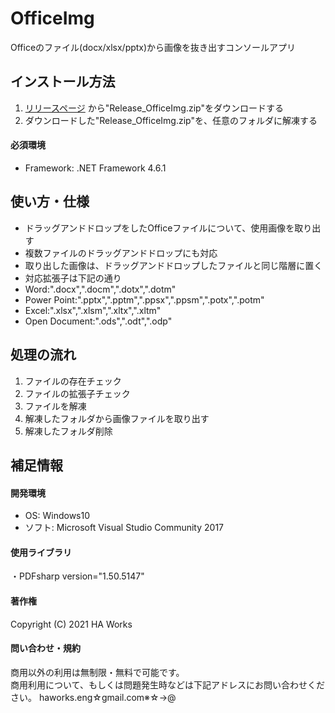 # OfficeImg
Officeのファイル(docx/xlsx/pptx)から画像を抜き出すコンソールアプリ

<h2>インストール方法</h2>
<ol type="1">
  <li><a href="https://github.com/HagiAyato/OfficeImg/releases/">リリースページ</a>
  から"Release_OfficeImg.zip"をダウンロードする</li>
  <li>ダウンロードした"Release_OfficeImg.zip"を、任意のフォルダに解凍する</li>
</ol>
<h4>必須環境</h4>
<ul>
  <li>Framework: .NET Framework 4.6.1</li>
</ul>
<h2>使い方・仕様</h2>

- ドラッグアンドドロップをしたOfficeファイルについて、使用画像を取り出す
- 複数ファイルのドラッグアンドドロップにも対応
- 取り出した画像は、ドラッグアンドドロップしたファイルと同じ階層に置く
- 対応拡張子は下記の通り
 - Word:".docx",".docm",".dotx",".dotm"
 - Power Point:".pptx",".pptm",".ppsx",".ppsm",".potx",".potm"
 - Excel:".xlsx",".xlsm",".xltx",".xltm"
 - Open Document:".ods",".odt",".odp"

<h2>処理の流れ</h2>

1. ファイルの存在チェック
1. ファイルの拡張子チェック
1. ファイルを解凍
1. 解凍したフォルダから画像ファイルを取り出す
1. 解凍したフォルダ削除

<h2>補足情報</h2>
<h4>開発環境</h4>
<ul>
  <li>OS: Windows10</li>
  <li>ソフト: Microsoft Visual Studio Community 2017</li>
</ul>
<h4>使用ライブラリ</h4>
・PDFsharp version="1.50.5147"
<h4>著作権</h4>
Copyright (C) 2021 HA Works
<h4>問い合わせ・規約</h4>
商用以外の利用は無制限・無料で可能です。<br />
商用利用について、もしくは問題発生時などは下記アドレスにお問い合わせください。
haworks.eng☆gmail.com※☆→@

